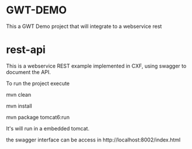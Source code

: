 GWT-DEMO
========
This a GWT Demo project that will integrate to a webservice rest

rest-api
========

This is a webservice REST example implemented in CXF, using swagger to document the API.

To run the project execute

mvn clean

mvn install

mvn package tomcat6:run

It's will run in a embedded tomcat.

the swagger interface can be access in http://localhost:8002/index.html
